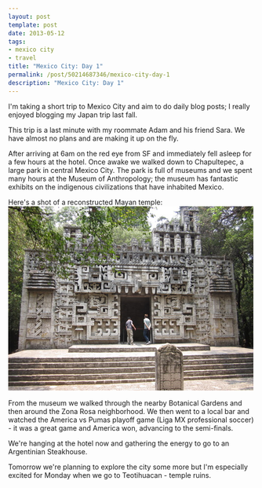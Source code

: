 ```yaml
---
layout: post
template: post
date: 2013-05-12
tags:
- mexico city
- travel
title: "Mexico City: Day 1"
permalink: /post/50214687346/mexico-city-day-1
description: "Mexico City: Day 1"
---
```

I'm taking a short trip to Mexico City and aim to do daily blog posts; I really enjoyed blogging my Japan trip last fall.

This trip is a last minute with my roommate Adam and his friend Sara. We have almost no plans and are making it up on the fly.

After arriving at 6am on the red eye from SF and immediately fell asleep for a few hours at the hotel. Once awake we walked down to Chapultepec, a large park in central Mexico City. The park is full of museums and we spent many hours at the Museum of Anthropology; the museum has fantastic exhibits on the indigenous civilizations that have inhabited Mexico.

Here's a shot of a reconstructed Mayan temple:![](/images/585d0a921e6dc60c975afc2d4b152567c9729deca1884edba434055e88cd129a.jpg)

From the museum we walked through the nearby Botanical Gardens and then around the Zona Rosa neighborhood. We then went to a local bar and watched the America vs Pumas playoff game (Liga MX professional soccer) - it was a great game and America won, advancing to the semi-finals.

We're hanging at the hotel now and gathering the energy to go to an Argentinian Steakhouse.

Tomorrow we're planning to explore the city some more but I'm especially excited for Monday when we go to Teotihuacan - temple ruins.